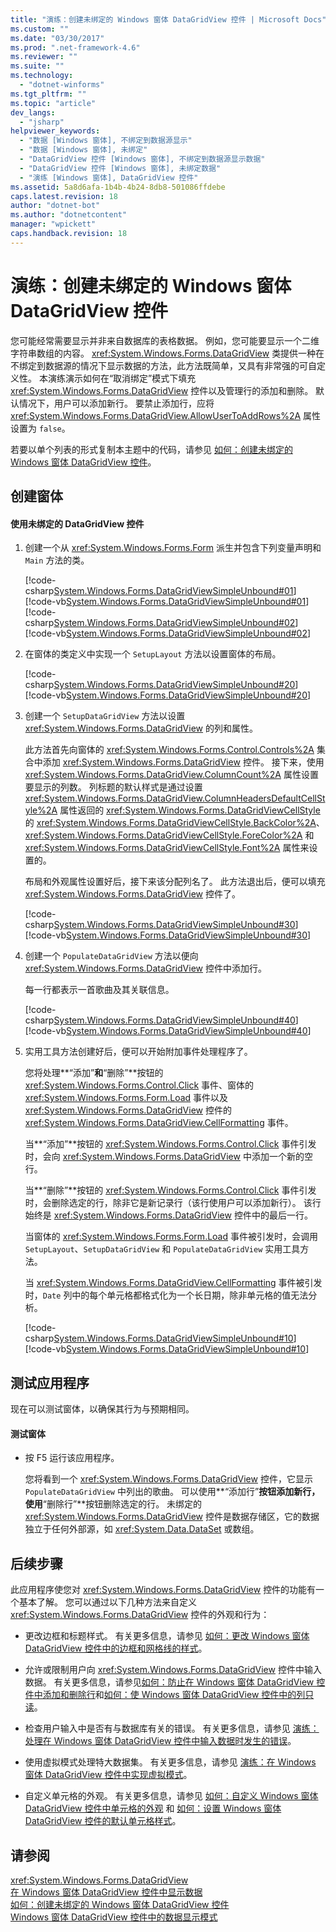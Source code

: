 ```yaml
---
title: "演练：创建未绑定的 Windows 窗体 DataGridView 控件 | Microsoft Docs"
ms.custom: ""
ms.date: "03/30/2017"
ms.prod: ".net-framework-4.6"
ms.reviewer: ""
ms.suite: ""
ms.technology: 
  - "dotnet-winforms"
ms.tgt_pltfrm: ""
ms.topic: "article"
dev_langs: 
  - "jsharp"
helpviewer_keywords: 
  - "数据 [Windows 窗体], 不绑定到数据源显示"
  - "数据 [Windows 窗体], 未绑定"
  - "DataGridView 控件 [Windows 窗体], 不绑定到数据源显示数据"
  - "DataGridView 控件 [Windows 窗体], 未绑定数据"
  - "演练 [Windows 窗体], DataGridView 控件"
ms.assetid: 5a8d6afa-1b4b-4b24-8db8-501086ffdebe
caps.latest.revision: 18
author: "dotnet-bot"
ms.author: "dotnetcontent"
manager: "wpickett"
caps.handback.revision: 18
---
```

# 演练：创建未绑定的 Windows 窗体 DataGridView 控件
您可能经常需要显示并非来自数据库的表格数据。  例如，您可能要显示一个二维字符串数组的内容。  <xref:System.Windows.Forms.DataGridView> 类提供一种在不绑定到数据源的情况下显示数据的方法，此方法既简单，又具有非常强的可自定义性。  本演练演示如何在“取消绑定”模式下填充 <xref:System.Windows.Forms.DataGridView> 控件以及管理行的添加和删除。  默认情况下，用户可以添加新行。  要禁止添加行，应将 <xref:System.Windows.Forms.DataGridView.AllowUserToAddRows%2A> 属性设置为 `false`。  
  
 若要以单个列表的形式复制本主题中的代码，请参见 [如何：创建未绑定的 Windows 窗体 DataGridView 控件](../../../../docs/framework/winforms/controls/how-to-create-an-unbound-windows-forms-datagridview-control.md)。  
  
## 创建窗体  
  
#### 使用未绑定的 DataGridView 控件  
  
1.  创建一个从 <xref:System.Windows.Forms.Form> 派生并包含下列变量声明和 `Main` 方法的类。  
  
     [!code-csharp[System.Windows.Forms.DataGridViewSimpleUnbound#01](../../../../samples/snippets/csharp/VS_Snippets_Winforms/System.Windows.Forms.DataGridViewSimpleUnbound/CS/simpleunbound.cs#01)]
     [!code-vb[System.Windows.Forms.DataGridViewSimpleUnbound#01](../../../../samples/snippets/visualbasic/VS_Snippets_Winforms/System.Windows.Forms.DataGridViewSimpleUnbound/VB/simpleunbound.vb#01)]  
    [!code-csharp[System.Windows.Forms.DataGridViewSimpleUnbound#02](../../../../samples/snippets/csharp/VS_Snippets_Winforms/System.Windows.Forms.DataGridViewSimpleUnbound/CS/simpleunbound.cs#02)]
    [!code-vb[System.Windows.Forms.DataGridViewSimpleUnbound#02](../../../../samples/snippets/visualbasic/VS_Snippets_Winforms/System.Windows.Forms.DataGridViewSimpleUnbound/VB/simpleunbound.vb#02)]  
  
2.  在窗体的类定义中实现一个 `SetupLayout` 方法以设置窗体的布局。  
  
     [!code-csharp[System.Windows.Forms.DataGridViewSimpleUnbound#20](../../../../samples/snippets/csharp/VS_Snippets_Winforms/System.Windows.Forms.DataGridViewSimpleUnbound/CS/simpleunbound.cs#20)]
     [!code-vb[System.Windows.Forms.DataGridViewSimpleUnbound#20](../../../../samples/snippets/visualbasic/VS_Snippets_Winforms/System.Windows.Forms.DataGridViewSimpleUnbound/VB/simpleunbound.vb#20)]  
  
3.  创建一个 `SetupDataGridView` 方法以设置 <xref:System.Windows.Forms.DataGridView> 的列和属性。  
  
     此方法首先向窗体的 <xref:System.Windows.Forms.Control.Controls%2A> 集合中添加 <xref:System.Windows.Forms.DataGridView> 控件。  接下来，使用 <xref:System.Windows.Forms.DataGridView.ColumnCount%2A> 属性设置要显示的列数。  列标题的默认样式是通过设置 <xref:System.Windows.Forms.DataGridView.ColumnHeadersDefaultCellStyle%2A> 属性返回的 <xref:System.Windows.Forms.DataGridViewCellStyle> 的 <xref:System.Windows.Forms.DataGridViewCellStyle.BackColor%2A>、<xref:System.Windows.Forms.DataGridViewCellStyle.ForeColor%2A> 和 <xref:System.Windows.Forms.DataGridViewCellStyle.Font%2A> 属性来设置的。  
  
     布局和外观属性设置好后，接下来该分配列名了。  此方法退出后，便可以填充 <xref:System.Windows.Forms.DataGridView> 控件了。  
  
     [!code-csharp[System.Windows.Forms.DataGridViewSimpleUnbound#30](../../../../samples/snippets/csharp/VS_Snippets_Winforms/System.Windows.Forms.DataGridViewSimpleUnbound/CS/simpleunbound.cs#30)]
     [!code-vb[System.Windows.Forms.DataGridViewSimpleUnbound#30](../../../../samples/snippets/visualbasic/VS_Snippets_Winforms/System.Windows.Forms.DataGridViewSimpleUnbound/VB/simpleunbound.vb#30)]  
  
4.  创建一个 `PopulateDataGridView` 方法以便向 <xref:System.Windows.Forms.DataGridView> 控件中添加行。  
  
     每一行都表示一首歌曲及其关联信息。  
  
     [!code-csharp[System.Windows.Forms.DataGridViewSimpleUnbound#40](../../../../samples/snippets/csharp/VS_Snippets_Winforms/System.Windows.Forms.DataGridViewSimpleUnbound/CS/simpleunbound.cs#40)]
     [!code-vb[System.Windows.Forms.DataGridViewSimpleUnbound#40](../../../../samples/snippets/visualbasic/VS_Snippets_Winforms/System.Windows.Forms.DataGridViewSimpleUnbound/VB/simpleunbound.vb#40)]  
  
5.  实用工具方法创建好后，便可以开始附加事件处理程序了。  
  
     您将处理**“添加”**和**“删除”**按钮的 <xref:System.Windows.Forms.Control.Click> 事件、窗体的 <xref:System.Windows.Forms.Form.Load> 事件以及 <xref:System.Windows.Forms.DataGridView> 控件的 <xref:System.Windows.Forms.DataGridView.CellFormatting> 事件。  
  
     当**“添加”**按钮的 <xref:System.Windows.Forms.Control.Click> 事件引发时，会向 <xref:System.Windows.Forms.DataGridView> 中添加一个新的空行。  
  
     当**“删除”**按钮的 <xref:System.Windows.Forms.Control.Click> 事件引发时，会删除选定的行，除非它是新记录行（该行使用户可以添加新行）。  该行始终是 <xref:System.Windows.Forms.DataGridView> 控件中的最后一行。  
  
     当窗体的 <xref:System.Windows.Forms.Form.Load> 事件被引发时，会调用 `SetupLayout`、`SetupDataGridView` 和 `PopulateDataGridView` 实用工具方法。  
  
     当 <xref:System.Windows.Forms.DataGridView.CellFormatting> 事件被引发时，`Date` 列中的每个单元格都格式化为一个长日期，除非单元格的值无法分析。  
  
     [!code-csharp[System.Windows.Forms.DataGridViewSimpleUnbound#10](../../../../samples/snippets/csharp/VS_Snippets_Winforms/System.Windows.Forms.DataGridViewSimpleUnbound/CS/simpleunbound.cs#10)]
     [!code-vb[System.Windows.Forms.DataGridViewSimpleUnbound#10](../../../../samples/snippets/visualbasic/VS_Snippets_Winforms/System.Windows.Forms.DataGridViewSimpleUnbound/VB/simpleunbound.vb#10)]  
  
## 测试应用程序  
 现在可以测试窗体，以确保其行为与预期相同。  
  
#### 测试窗体  
  
-   按 F5 运行该应用程序。  
  
     您将看到一个 <xref:System.Windows.Forms.DataGridView> 控件，它显示 `PopulateDataGridView` 中列出的歌曲。  可以使用**“添加行”**按钮添加新行，使用**“删除行”**按钮删除选定的行。  未绑定的 <xref:System.Windows.Forms.DataGridView> 控件是数据存储区，它的数据独立于任何外部源，如 <xref:System.Data.DataSet> 或数组。  
  
## 后续步骤  
 此应用程序使您对 <xref:System.Windows.Forms.DataGridView> 控件的功能有一个基本了解。  您可以通过以下几种方法来自定义 <xref:System.Windows.Forms.DataGridView> 控件的外观和行为：  
  
-   更改边框和标题样式。  有关更多信息，请参见 [如何：更改 Windows 窗体 DataGridView 控件中的边框和网格线的样式](../../../../docs/framework/winforms/controls/change-the-border-and-gridline-styles-in-the-datagrid.md)。  
  
-   允许或限制用户向 <xref:System.Windows.Forms.DataGridView> 控件中输入数据。  有关更多信息，请参见[如何：防止在 Windows 窗体 DataGridView 控件中添加和删除行](../../../../docs/framework/winforms/controls/prevent-row-addition-and-deletion-datagridview.md)和[如何：使 Windows 窗体 DataGridView 控件中的列只读](../../../../docs/framework/winforms/controls/how-to-make-columns-read-only-in-the-windows-forms-datagridview-control.md)。  
  
-   检查用户输入中是否有与数据库有关的错误。  有关更多信息，请参见 [演练：处理在 Windows 窗体 DataGridView 控件中输入数据时发生的错误](../../../../docs/framework/winforms/controls/handling-errors-that-occur-during-data-entry-in-the-datagrid.md)。  
  
-   使用虚拟模式处理特大数据集。  有关更多信息，请参见 [演练：在 Windows 窗体 DataGridView 控件中实现虚拟模式](../../../../docs/framework/winforms/controls/implementing-virtual-mode-wf-datagridview-control.md)。  
  
-   自定义单元格的外观。  有关更多信息，请参见 [如何：自定义 Windows 窗体 DataGridView 控件中单元格的外观](../../../../docs/framework/winforms/controls/customize-the-appearance-of-cells-in-the-datagrid.md) 和 [如何：设置 Windows 窗体 DataGridView 控件的默认单元格样式](../../../../docs/framework/winforms/controls/how-to-set-default-cell-styles-for-the-windows-forms-datagridview-control.md)。  
  
## 请参阅  
 <xref:System.Windows.Forms.DataGridView>   
 [在 Windows 窗体 DataGridView 控件中显示数据](../../../../docs/framework/winforms/controls/displaying-data-in-the-windows-forms-datagridview-control.md)   
 [如何：创建未绑定的 Windows 窗体 DataGridView 控件](../../../../docs/framework/winforms/controls/how-to-create-an-unbound-windows-forms-datagridview-control.md)   
 [Windows 窗体 DataGridView 控件中的数据显示模式](../../../../docs/framework/winforms/controls/data-display-modes-in-the-windows-forms-datagridview-control.md)